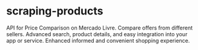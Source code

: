 # scraping-products
API for Price Comparison on Mercado Livre. Compare offers from different sellers. Advanced search, product details, and easy integration into your app or service. Enhanced informed and convenient shopping experience.

